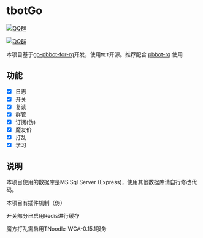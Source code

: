 # tbotGo

[![QQ群](https://img.shields.io/static/v1?label=QQ%E7%BE%A4&message=758958532&color=blue)](https://qm.qq.com/cgi-bin/qm/qr?k=gwl9AXlZ3i6_mRAie1RYr0VUWxrAvphc&jump_from=webapi)

[![QQ群](https://img.shields.io/static/v1?label=QQ%E7%BE%A4&message=335783090&color=blue)](https://jq.qq.com/?_wv=1027&k=B7Of3GMZ)

本项目基于[go-pbbot-for-rq](https://github.com/2mf8/go-pbbot-for-rq)开发，使用`MIT`开源。推荐配合 [pbbot-rq](https://github.com/ProtobufBot/pbbot-rq) 使用

## 功能

- [x] 日志
- [x] 开关
- [x] 复读
- [x] 群管
- [x] 订阅(伪)
- [x] 魔友价
- [x] 打乱
- [x] 学习

## 说明

本项目使用的数据库是MS Sql Server (Express)，使用其他数据库请自行修改代码。

本项目有插件机制（伪）

开关部分已启用Redis进行缓存

魔方打乱需启用TNoodle-WCA-0.15.1服务